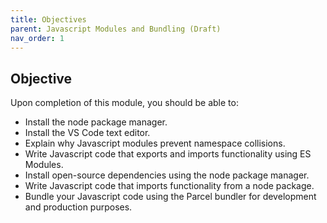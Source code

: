```yaml
---
title: Objectives
parent: Javascript Modules and Bundling (Draft)
nav_order: 1
---
```


## Objective

Upon completion of this module, you should be able to:

- Install the node package manager.
- Install the VS Code text editor.
- Explain why Javascript modules prevent namespace collisions.
- Write Javascript code that exports and imports functionality using ES Modules.
- Install open-source dependencies using the node package manager.
- Write Javascript code that imports functionality from a node package.
- Bundle your Javascript code using the Parcel bundler for development and production purposes.
